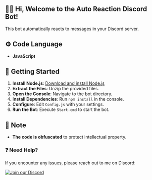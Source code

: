 ## 👋🏻 Hi, Welcome to the Auto Reaction Discord Bot!

This bot automatically reacts to messages in your Discord server.

## ⚙️ Code Language
- **JavaScript**

## 🚀 Getting Started

1. **Install Node.js**: [Download and install Node.js](https://nodejs.org/en)
2. **Extract the Files**: Unzip the provided files.
3. **Open the Console**: Navigate to the bot directory.
4. **Install Dependencies**: Run `npm install` in the console.
5. **Configure**: Edit `Config.js` with your settings.
6. **Run the Bot**: Execute `Start.cmd` to start the bot.

## 📝 Note
- **The code is obfuscated** to protect intellectual property.

### ❓ Need Help?

If you encounter any issues, please reach out to me on Discord:

[![Join our Discord](https://img.shields.io/badge/Join%20our%20Discord-7289DA?style=for-the-badge&logo=discord)](https://discord.gg/VzSHHHAsTG)
